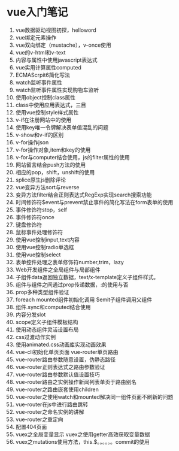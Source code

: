 # vue入门笔记
1. vue数据驱动视图初探，helloword
2. vue绑定元素操作
3. vue双向绑定（mustache），v-once使用
4. vue的v-html和v-text
5. 内容与属性中使用javascript表达式
6. vue实用计算属性computed
7. ECMAScrpit6简化写法
8. watch监听事件属性
8. watch监听事件属性实现购物车监听
9. 使用object控制class属性
10. class中使用应用表达式，三目
11. 使用vue控制style样式属性
12. v-if在注册网站中的使用
13. 使用key唯一令牌解决表单值混乱的问题
14. v-show和v-if的区别
15. v-for操作json
16. v-for操作对象,item和key的使用
17. v-for与computer结合使用，js的filter属性的使用
18. 网站留言结合push方法的使用
19. 相应的pop，shift，unshift的使用
20. splice原生js删除评论
21. vue变异方法sort与reverse
22. 变异方法filter结合正则表达式RegExp实现search搜索功能
23. 时间修饰符$event与prevent禁止事件的简化写法在form表单的使用
24. 事件修饰符stop，self
25. 事件修饰符once
26. 键盘修饰符
27. 鼠标事件处理修饰符
28. 使用vue控制input,text内容
29. 使用vue控制radio单选框
30. 使用vue控制select
31. 表单控件处理之表单修饰符number,trim，lazy
32. Web开发组件之全局组件与局部组件
33. 子组件data返回独立数据，text/x-template定义子组件样式。
34. 组件与组件之间通过prop传递数据，:的使用与否
35. prop多种类型组件验证
36. foreach  mounted组件初始化调用 $emit子组件调用父组件
37. 组件.sync和computed结合使用
38. 内容分发slot
39. scope定义子组件模板结构
40. 使用动态组件灵活设置布局
41. css过渡动作实例
42. 使用animated.css动画库实现动画效果
43. vue-cli初始化单页页面
    vue-router单页路由
44. vue-router路由参数随意设置，伪静态路径
45. vue-router正则表达式之路由参数验证
46. vue-router路由参数默认值设置技巧
47. vue-router路由之实例操作新闻列表单页于路由别名
48. vue-router之路由嵌套使用children
49. vue-router之使用watch和mounted解决同一组件页面不刷新的问题
50. vue-router在js中进行路由跳转
51. vue-router之命名实例的讲解
52. vue-router之重定向
53. 配置404页面
54. vuex之全局变量显示
    vuex之使用getter高效获取变量数据
55. vuex之mutations使用方法，this.$。。。。。。commit的使用




